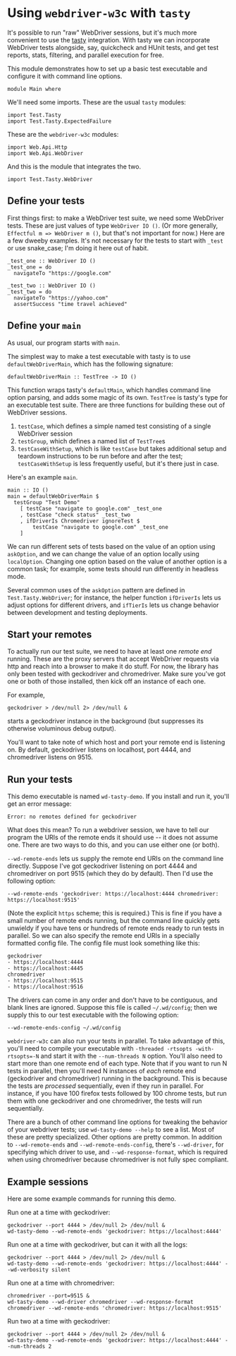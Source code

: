 Using `webdriver-w3c` with `tasty`
==================================

It's possible to run "raw" WebDriver sessions, but it's much more
convenient to use the [tasty](https://hackage.haskell.org/package/tasty)
integration. With tasty we can incorporate WebDriver tests alongside,
say, quickcheck and HUnit tests, and get test reports, stats, filtering,
and parallel execution for free.

This module demonstrates how to set up a basic test executable and
configure it with command line options.

``` {.sourceCode .literate .haskell}
module Main where
```

We'll need some imports. These are the usual `tasty` modules:

``` {.sourceCode .literate .haskell}
import Test.Tasty
import Test.Tasty.ExpectedFailure
```

These are the `webdriver-w3c` modules:

``` {.sourceCode .literate .haskell}
import Web.Api.Http
import Web.Api.WebDriver
```

And this is the module that integrates the two.

``` {.sourceCode .literate .haskell}
import Test.Tasty.WebDriver
```

Define your tests
-----------------

First things first: to make a WebDriver test suite, we need some
WebDriver tests. These are just values of type `WebDriver IO ()`. (Or
more generally, `Effectful m => WebDriver m ()`, but that's not
important for now.) Here are a few dweeby examples. It's not necessary
for the tests to start with `_test` or use snake\_case; I'm doing it
here out of habit.

``` {.sourceCode .literate .haskell}
_test_one :: WebDriver IO ()
_test_one = do
  navigateTo "https://google.com"

_test_two :: WebDriver IO ()
_test_two = do
  navigateTo "https://yahoo.com"
  assertSuccess "time travel achieved"
```

Define your `main`
------------------

As usual, our program starts with `main`.

The simplest way to make a test executable with tasty is to use
`defaultWebDriverMain`, which has the following signature:

    defaultWebDriverMain :: TestTree -> IO ()

This function wraps tasty's `defaultMain`, which handles command line
option parsing, and adds some magic of its own. `TestTree` is tasty's
type for an executable test suite. There are three functions for
building these out of WebDriver sessions.

1.  `testCase`, which defines a simple named test consisting of a single
    WebDriver session
2.  `testGroup`, which defines a named list of `TestTree`s
3.  `testCaseWithSetup`, which is like `testCase` but takes additional
    setup and teardown instructions to be run before and after the test;
    `testCaseWithSetup` is less frequently useful, but it's there just
    in case.

Here's an example `main`.

``` {.sourceCode .literate .haskell}
main :: IO ()
main = defaultWebDriverMain $
  testGroup "Test Demo"
    [ testCase "navigate to google.com" _test_one
    , testCase "check status" _test_two
    , ifDriverIs Chromedriver ignoreTest $
        testCase "navigate to google.com" _test_one
    ]
```

We can run different sets of tests based on the value of an option using
`askOption`, and we can change the value of an option locally using
`localOption`. Changing one option based on the value of another option
is a common task; for example, some tests should run differently in
headless mode.

Several common uses of the `askOption` pattern are defined in
`Test.Tasty.WebDriver`; for instance, the helper function `ifDriverIs`
lets us adjust options for different drivers, and `ifTierIs` lets us
change behavior between development and testing deployments.

Start your remotes
------------------

To actually run our test suite, we need to have at least one *remote
end* running. These are the proxy servers that accept WebDriver requests
via http and reach into a browser to make it do stuff. For now, the
library has only been tested with geckodriver and chromedriver. Make
sure you've got one or both of those installed, then kick off an
instance of each one.

For example,

    geckodriver > /dev/null 2> /dev/null &

starts a geckodriver instance in the background (but suppresses its
otherwise voluminous debug output).

You'll want to take note of which host and port your remote end is
listening on. By default, geckodriver listens on localhost, port 4444,
and chromedriver listens on 9515.

Run your tests
--------------

This demo executable is named `wd-tasty-demo`. If you install and run
it, you'll get an error message:

    Error: no remotes defined for geckodriver

What does this mean? To run a webdriver session, we have to tell our
program the URIs of the remote ends it should use -- it does not assume
one. There are two ways to do this, and you can use either one (or
both).

`--wd-remote-ends` lets us supply the remote end URIs on the command
line directly. Suppose I've got geckodriver listening on port 4444 and
chromedriver on port 9515 (which they do by default). Then I'd use the
following option:

    --wd-remote-ends 'geckodriver: https://localhost:4444 chromedriver: https://localhost:9515'

(Note the explicit `https` scheme; this is required.) This is fine if
you have a small number of remote ends running, but the command line
quickly gets unwieldy if you have tens or hundreds of remote ends ready
to run tests in parallel. So we can also specify the remote end URIs in
a specially formatted config file. The config file must look something
like this:

    geckodriver
    - https://localhost:4444
    - https://localhost:4445
    chromedriver
    - https://localhost:9515
    - https://localhost:9516

The drivers can come in any order and don't have to be contiguous, and
blank lines are ignored. Suppose this file is called `~/.wd/config`;
then we supply this to our test executable with the following option:

    --wd-remote-ends-config ~/.wd/config

`webdriver-w3c` can also run your tests in parallel. To take advantage
of this, you'll need to compile your executable with
`-threaded -rtsopts -with-rtsopts=-N` and start it with the
`--num-threads N` option. You'll also need to start more than one remote
end of each type. Note that if you want to run N tests in parallel, then
you'll need N instances of *each* remote end (geckodriver and
chromedriver) running in the background. This is because the tests are
*processed* sequentially, even if they run in parallel. For instance, if
you have 100 firefox tests followed by 100 chrome tests, but run them
with one geckodriver and one chromedriver, the tests will run
sequentially.

There are a bunch of other command line options for tweaking the
behavior of your webdriver tests; use `wd-tasty-demo --help` to see a
list. Most of these are pretty specialized. Other options are pretty
common. In addition to `--wd-remote-ends` and `--wd-remote-ends-config`,
there's `--wd-driver`, for specifying which driver to use, and
`--wd-response-format`, which is required when using chromedriver
because chromedriver is not fully spec compliant.

Example sessions
----------------

Here are some example commands for running this demo.

Run one at a time with geckodriver:

    geckodriver --port 4444 > /dev/null 2> /dev/null &
    wd-tasty-demo --wd-remote-ends 'geckodriver: https://localhost:4444'

Run one at a time with geckodriver, but can it with all the logs:

    geckodriver --port 4444 > /dev/null 2> /dev/null &
    wd-tasty-demo --wd-remote-ends 'geckodriver: https://localhost:4444' --wd-verbosity silent

Run one at a time with chromedriver:

    chromedriver --port=9515 &
    wd-tasty-demo --wd-driver chromedriver --wd-response-format chromedriver --wd-remote-ends 'chromedriver: https://localhost:9515'

Run two at a time with geckodriver:

    geckodriver --port 4444 > /dev/null 2> /dev/null &
    wd-tasty-demo --wd-remote-ends 'geckodriver: https://localhost:4444' --num-threads 2

